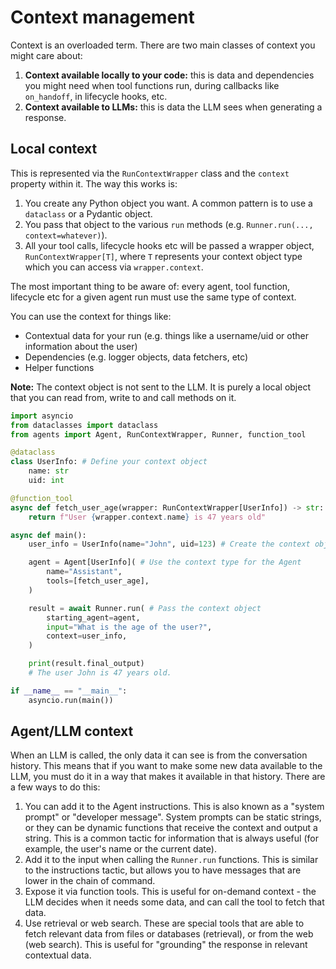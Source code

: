 # Context management

Context is an overloaded term. There are two main classes of context you might care about:

1.  **Context available locally to your code:** this is data and dependencies you might need when tool functions run, during callbacks like `on_handoff`, in lifecycle hooks, etc.
2.  **Context available to LLMs:** this is data the LLM sees when generating a response.

## Local context

This is represented via the `RunContextWrapper` class and the `context` property within it. The way this works is:

1.  You create any Python object you want. A common pattern is to use a `dataclass` or a Pydantic object.
2.  You pass that object to the various `run` methods (e.g. `Runner.run(..., context=whatever)`).
3.  All your tool calls, lifecycle hooks etc will be passed a wrapper object, `RunContextWrapper[T]`, where `T` represents your context object type which you can access via `wrapper.context`.

The most important thing to be aware of: every agent, tool function, lifecycle etc for a given agent run must use the same type of context.

You can use the context for things like:

*   Contextual data for your run (e.g. things like a username/uid or other information about the user)
*   Dependencies (e.g. logger objects, data fetchers, etc)
*   Helper functions

**Note:** The context object is not sent to the LLM. It is purely a local object that you can read from, write to and call methods on it.

```python
import asyncio
from dataclasses import dataclass
from agents import Agent, RunContextWrapper, Runner, function_tool

@dataclass
class UserInfo: # Define your context object
    name: str
    uid: int

@function_tool
async def fetch_user_age(wrapper: RunContextWrapper[UserInfo]) -> str: # Use the context type
    return f"User {wrapper.context.name} is 47 years old"

async def main():
    user_info = UserInfo(name="John", uid=123) # Create the context object

    agent = Agent[UserInfo]( # Use the context type for the Agent
        name="Assistant",
        tools=[fetch_user_age],
    )

    result = await Runner.run( # Pass the context object
        starting_agent=agent,
        input="What is the age of the user?",
        context=user_info,
    )

    print(result.final_output)
    # The user John is 47 years old.

if __name__ == "__main__":
    asyncio.run(main())
```

## Agent/LLM context

When an LLM is called, the only data it can see is from the conversation history. This means that if you want to make some new data available to the LLM, you must do it in a way that makes it available in that history. There are a few ways to do this:

1.  You can add it to the Agent instructions. This is also known as a "system prompt" or "developer message". System prompts can be static strings, or they can be dynamic functions that receive the context and output a string. This is a common tactic for information that is always useful (for example, the user's name or the current date).
2.  Add it to the input when calling the `Runner.run` functions. This is similar to the instructions tactic, but allows you to have messages that are lower in the chain of command.
3.  Expose it via function tools. This is useful for on-demand context - the LLM decides when it needs some data, and can call the tool to fetch that data.
4.  Use retrieval or web search. These are special tools that are able to fetch relevant data from files or databases (retrieval), or from the web (web search). This is useful for "grounding" the response in relevant contextual data. 
